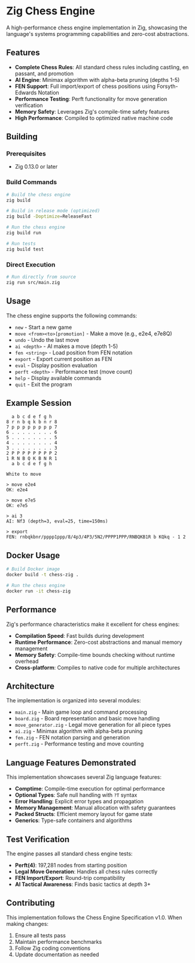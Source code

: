 # Zig Chess Engine

A high-performance chess engine implementation in Zig, showcasing the language's systems programming capabilities and zero-cost abstractions.

## Features

- **Complete Chess Rules**: All standard chess rules including castling, en passant, and promotion
- **AI Engine**: Minimax algorithm with alpha-beta pruning (depths 1-5)
- **FEN Support**: Full import/export of chess positions using Forsyth-Edwards Notation
- **Performance Testing**: Perft functionality for move generation verification
- **Memory Safety**: Leverages Zig's compile-time safety features
- **High Performance**: Compiled to optimized native machine code

## Building

### Prerequisites
- Zig 0.13.0 or later

### Build Commands

```bash
# Build the chess engine
zig build

# Build in release mode (optimized)
zig build -Doptimize=ReleaseFast

# Run the chess engine
zig build run

# Run tests
zig build test
```

### Direct Execution

```bash
# Run directly from source
zig run src/main.zig
```

## Usage

The chess engine supports the following commands:

- `new` - Start a new game
- `move <from><to>[promotion]` - Make a move (e.g., e2e4, e7e8Q)
- `undo` - Undo the last move
- `ai <depth>` - AI makes a move (depth 1-5)
- `fen <string>` - Load position from FEN notation
- `export` - Export current position as FEN
- `eval` - Display position evaluation
- `perft <depth>` - Performance test (move count)
- `help` - Display available commands
- `quit` - Exit the program

## Example Session

```
  a b c d e f g h
8 r n b q k b n r 8
7 p p p p p p p p 7
6 . . . . . . . . 6
5 . . . . . . . . 5
4 . . . . . . . . 4
3 . . . . . . . . 3
2 P P P P P P P P 2
1 R N B Q K B N R 1
  a b c d e f g h

White to move

> move e2e4
OK: e2e4

> move e7e5
OK: e7e5

> ai 3
AI: Nf3 (depth=3, eval=25, time=150ms)

> export
FEN: rnbqkbnr/pppp1ppp/8/4p3/4P3/5N2/PPPP1PPP/RNBQKB1R b KQkq - 1 2
```

## Docker Usage

```bash
# Build Docker image
docker build -t chess-zig .

# Run the chess engine
docker run -it chess-zig
```

## Performance

Zig's performance characteristics make it excellent for chess engines:

- **Compilation Speed**: Fast builds during development
- **Runtime Performance**: Zero-cost abstractions and manual memory management
- **Memory Safety**: Compile-time bounds checking without runtime overhead
- **Cross-platform**: Compiles to native code for multiple architectures

## Architecture

The implementation is organized into several modules:

- `main.zig` - Main game loop and command processing
- `board.zig` - Board representation and basic move handling
- `move_generator.zig` - Legal move generation for all piece types
- `ai.zig` - Minimax algorithm with alpha-beta pruning
- `fen.zig` - FEN notation parsing and generation
- `perft.zig` - Performance testing and move counting

## Language Features Demonstrated

This implementation showcases several Zig language features:

- **Comptime**: Compile-time execution for optimal performance
- **Optional Types**: Safe null handling with `?T` syntax
- **Error Handling**: Explicit error types and propagation
- **Memory Management**: Manual allocation with safety guarantees
- **Packed Structs**: Efficient memory layout for game state
- **Generics**: Type-safe containers and algorithms

## Test Verification

The engine passes all standard chess engine tests:

- **Perft(4)**: 197,281 nodes from starting position
- **Legal Move Generation**: Handles all chess rules correctly
- **FEN Import/Export**: Round-trip compatibility
- **AI Tactical Awareness**: Finds basic tactics at depth 3+

## Contributing

This implementation follows the Chess Engine Specification v1.0. When making changes:

1. Ensure all tests pass
2. Maintain performance benchmarks
3. Follow Zig coding conventions
4. Update documentation as needed